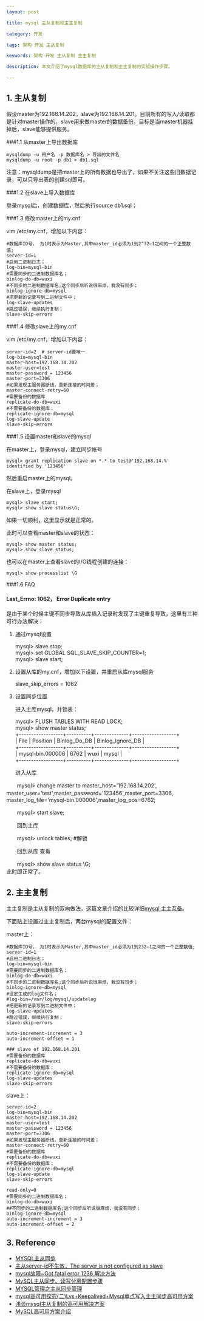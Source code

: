 ```yaml
---
layout: post

title: mysql 主从复制和主主复制

category: 开发

tags: 架构 开发 主从复制

keywords: 架构 开发 主从复制 主主复制

description: 本文介绍了mysql数据库的主从复制和主主复制的实战操作步骤。

---
```


## 1. 主从复制
假设master为192.168.14.202，slave为192.168.14.201。目前所有的写入/读取都是针对master操作的，slave用来做master的数据备份。目标是当master机器挂掉后，slave能够提供服务。

###1.1 从master上导出数据库  

	mysqldump -u 用户名 -p 数据库名 > 导出的文件名
	mysqldump -u root -p db1 > db1.sql 

注意：mysqldump是把master上的所有数据也导出了，如果不关注这些旧数据记录，可以只导出表的创建sql即可。

###1.2 在slave上导入数据库

登录mysql后，创建数据库，然后执行source db1.sql；

###1.3 修改master上的my.cnf

vim /etc/my.cnf，增加以下内容：  
	
	#数据库ID号， 为1时表示为Master,其中master_id必须为1到2^32–1之间的一个正整数值; 
	server-id=1
	#启用二进制日志； 
	log-bin=mysql-bin
	#需要同步的二进制数据库名； 
	binlog-do-db=wuxi
	#不同步的二进制数据库名;这个同步后听说很麻烦，我没有同步； 
	binlog-ignore-db=mysql
	#把更新的记录写到二进制文件中； 
	log-slave-updates
	#跳过错误，继续执行复制； 
	slave-skip-errors

###1.4 修改slave上的my.cnf

vim /etc/my.cnf，增加以下内容：
	
	server-id=2  # server-id要唯一
	log-bin=mysql-bin 
	master-host=192.168.14.202 
	master-user=test
	master-password = 123456
	master-port=3306 
	#如果发现主服务器断线，重新连接的时间差； 
	master-connect-retry=60
	#需要备份的数据库 
	replicate-do-db=wuxi
	#不需要备份的数据库； 
	replicate-ignore-db=mysql 
	log-slave-update 
	slave-skip-errors

###1.5 设置master和slave的mysql

在master上，登录mysql，建立同步帐号

	mysql> grant replication slave on *.* to test@'192.168.14.%' identified by '123456'  

然后重启master上的mysql。

在slave上，登录mysql  

	mysql> slave start; 
	mysql> show slave status\G; 
如果一切顺利，这里显示就是正常的。

此时可以查看master和slave的状态：
	
	mysql> show master status; 
	mysql> show slave status; 

也可以在master上查看slave的I/O线程创建的连接：  

	mysql> show processlist \G
###1.6 FAQ
#### Last_Errno: 1062， Error Duplicate entry
是由于某个时候主键不同步导致从库插入记录时发现了主键重复导致，这里有三种可行办法解决：

1. 通过mysql设置  

	mysql> slave stop;  
    mysql> set GLOBAL SQL_SLAVE_SKIP_COUNTER=1;  
    mysql> slave start;  

2. 设置从库的my.cnf，增加以下设置，并重启从库mysql服务    

	 slave\_skip\_errors = 1062 

3. 设置同步位置  

	进入主库mysql，并锁表：

	mysql> FLUSH TABLES WITH READ LOCK;  
	mysql> show master status;  
	+------------------+----------+--------------+------------------+  
	| File             | Position | Binlog_Do_DB | Binlog_Ignore_DB |  
	+------------------+----------+--------------+------------------+  
	| mysql-bin.000006 |     6762 | wuxi         | mysql            |  
	+------------------+----------+--------------+------------------+  

	进入从库

　　mysql> change master to master\_host='192.168.14.202', master\_user='test',master\_password='123456',master\_port=3306,　master\_log\_file='mysql-bin.000006',master\_log_pos=6762;  

　　mysql>  start slave;

　　回到主库

　　mysql> unlock tables; #解锁

　　回到从库 查看

　　mysql> show slave status \G;  
	此时即正常了。  

## 2. 主主复制

主主复制是主从复制的双向做法，这篇文章介绍的比较详细[mysql 主主互备](http://www.cnblogs.com/kristain/articles/4142970.html)。

下面贴上设置过主主复制后，两台mysql的配置文件：

master上：
	
	#数据库ID号， 为1时表示为Master,其中master_id必须为1到232–1之间的一个正整数值; 
	server-id=1
	#启用二进制日志； 
	log-bin=mysql-bin
	#需要同步的二进制数据库名； 
	binlog-do-db=wuxi
	#不同步的二进制数据库名;这个同步后听说很麻烦，我没有同步； 
	binlog-ignore-db=mysql
	#设定生成的log文件名； 
	#log-bin=/var/log/mysql/updatelog
	#把更新的记录写到二进制文件中； 
	log-slave-updates
	#跳过错误，继续执行复制； 
	slave-skip-errors
	
	auto-increment-increment = 3
	auto-increment-offset = 1
	
	### slave of 192.168.14.201
	#需要备份的数据库 
	replicate-do-db=wuxi
	#不需要备份的数据库； 
	replicate-ignore-db=mysql 
	log-slave-updates
	slave-skip-errors

slave上：  
	
	server-id=2
	log-bin=mysql-bin 
	master-host=192.168.14.202 
	master-user=test
	master-password = 123456
	master-port=3306 
	#如果发现主服务器断线，重新连接的时间差； 
	master-connect-retry=60
	#需要备份的数据库 
	replicate-do-db=wuxi
	#不需要备份的数据库； 
	replicate-ignore-db=mysql 
	log-slave-update 
	slave-skip-errors 
		
	read-only=0
	#需要同步的二进制数据库名； 
	binlog-do-db=wuxi
	##不同步的二进制数据库名;这个同步后听说很麻烦，我没有同步； 
	binlog-ignore-db=mysql
	auto-increment-increment = 3
	auto-increment-offset = 2
 
## 3. Reference
- [MYSQL主从同步](http://blog.csdn.net/gaowenhui2008/article/details/46698321)  
- [主从server-id不生效，The server is not configured as slave ](http://blog.itpub.net/27099995/viewspace-1294103/)
- [mysql故障~Got fatal error 1236 解决方法](http://blog.chinaunix.net/uid-26446098-id-3310546.html)  
- [MySQL主从同步、读写分离配置步骤](http://www.jb51.net/article/29818.htm)  
- [MYSQL管理之主从同步管理](http://blog.chinaunix.net/uid-20639775-id-3254611.html)   
- [mysql高可用探究(二)Lvs+Keepalived+Mysql单点写入主主同步高可用方案](http://szgb2014.blog.51cto.com/340201/1181286)
- [浅谈mysql主从复制的高可用解决方案](http://aokunsang.iteye.com/blog/2054559)   
- [MySQL高可用方案介绍](http://blog.itpub.net/26355921/viewspace-1248096/)
